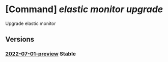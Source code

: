 # [Command] _elastic monitor upgrade_

Upgrade elastic monitor

## Versions

### [2022-07-01-preview](/Resources/mgmt-plane/L3N1YnNjcmlwdGlvbnMve30vcmVzb3VyY2Vncm91cHMve30vcHJvdmlkZXJzL21pY3Jvc29mdC5lbGFzdGljL21vbml0b3JzL3t9L3VwZ3JhZGU=/2022-07-01-preview.xml) **Stable**

<!-- mgmt-plane /subscriptions/{}/resourcegroups/{}/providers/microsoft.elastic/monitors/{}/upgrade 2022-07-01-preview -->
